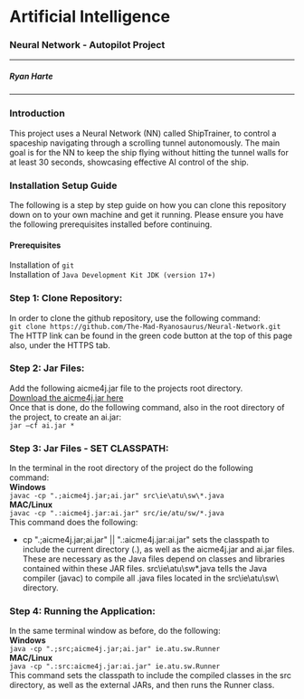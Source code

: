 # **Artificial Intelligence**

### Neural Network - Autopilot Project

---

##### Ryan Harte

---

### **Introduction**

This project uses a Neural Network (NN) called ShipTrainer, to control a spaceship navigating through a scrolling tunnel autonomously. The main goal is for the NN to keep the ship flying without hitting the tunnel walls for at least 30 seconds, showcasing effective AI control of the ship.

### **Installation Setup Guide**

The following is a step by step guide on how you can clone this repository down on to your own machine and get it running. Please ensure you have the following prerequisites installed before continuing.

#### **Prerequisites**

Installation of `git` <br>
Installation of `Java Development Kit JDK (version 17+)`<br>

### **Step 1: Clone Repository:**

In order to clone the github repository, use the following command:<br>
`git clone https://github.com/The-Mad-Ryanosaurus/Neural-Network.git`<br>
The HTTP link can be found in the green code button at the top of this page also, under the HTTPS tab.
<br>

### **Step 2: Jar Files:**

Add the following aicme4j.jar file to the projects root directory.<br>
[Download the aicme4j.jar here](https://drive.google.com/file/d/1idkDpnAcCP_OnjjlShZEGK4zfp6_isJs/view?usp=drive_link)
<br>
Once that is done, do the following command, also in the root directory of the project, to create an ai.jar:<br>
`jar –cf ai.jar *`
<br>

### **Step 3: Jar Files - SET CLASSPATH:**

In the terminal in the root directory of the project do the following command:<br>
**Windows**<br>
`javac -cp ".;aicme4j.jar;ai.jar" src\ie\atu\sw\*.java`<br>
**MAC/Linux**<br>
`javac -cp ".:aicme4j.jar:ai.jar" src/ie/atu/sw/*.java`<br>
This command does the following:

- cp ".;aicme4j.jar;ai.jar" || ".:aicme4j.jar:ai.jar" sets the classpath to include the current directory (.), as well as the aicme4j.jar and ai.jar files. These are necessary as the Java files depend on classes and libraries contained within these JAR files.
src\ie\atu\sw\*.java tells the Java compiler (javac) to compile all .java files located in the src\ie\atu\sw\ directory.

### **Step 4: Running the Application:**

In the same terminal window as before, do the following: <br>
**Windows**<br>
`java -cp ".;src;aicme4j.jar;ai.jar" ie.atu.sw.Runner`<br>
**MAC/Linux**<br>
`java -cp ".:src:aicme4j.jar:ai.jar" ie.atu.sw.Runner`<br>
This command sets the classpath to include the compiled classes in the src directory, as well as the external JARs, and then runs the Runner class.

